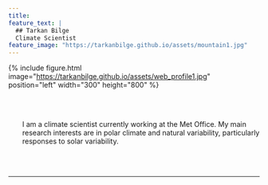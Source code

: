 ```yaml
---
title:
feature_text: |
  ## Tarkan Bilge
  Climate Scientist
feature_image: "https://tarkanbilge.github.io/assets/mountain1.jpg"
---
```



{% include figure.html image="https://tarkanbilge.github.io/assets/web_profile1.jpg" position="left" width="300" height="800" %}

<br/><br/>

<div style="text-align: left; padding-left: 2em"; > I am a climate scientist currently working at the Met Office. My main research interests are in polar climate and natural variability, particularly responses to solar variability.  </div>

<br/><br/>

---
